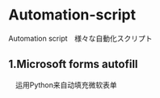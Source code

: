 # Automation-script
Automation script　様々な自動化スクリプト

## 1.Microsoft forms autofill
　运用Python来自动填充微软表单
